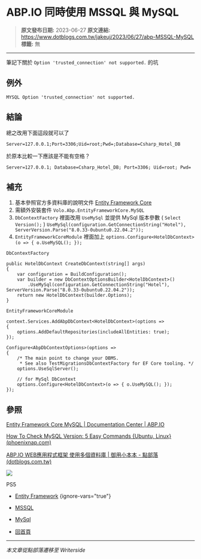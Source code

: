 # ABP.IO 同時使用 MSSQL 與 MySQL

> **原文發布日期:** 2023-06-27
> **原文連結:** https://www.dotblogs.com.tw/jakeuj/2023/06/27/abp-MSSQL-MySQL
> **標籤:** 無

---

筆記下關於 `Option 'trusted_connection' not supported.` 的坑

## 例外

`MYSQL Option 'trusted_connection' not supported.`

## 結論

總之改用下面這段就可以了

```
Server=127.0.0.1;Port=3306;Uid=root;Pwd=;Database=Csharp_Hotel_DB
```

於原本比較一下應該是不能有空格？

```
Server=127.0.0.1; Database=Csharp_Hotel_DB; Port=3306; Uid=root; Pwd=
```

## 補充

1. 基本參照官方多資料庫的說明文件 [Entity Framework Core](https://docs.abp.io/en/abp/5.0/Entity-Framework-Core-Migrations#using-multiple-databases)
2. 需額外安裝套件 `Volo.Abp.EntityFrameworkCore.MySQL`
3. `DbContextFactory` 裡面改用 `UseMySql` 並提供 MySql 版本參數 ( `Select Version();` )
   `UseMySql(configuration.GetConnectionString("Hotel"), ServerVersion.Parse("8.0.33-0ubuntu0.22.04.2"));`
4. `EntityFrameworkCoreModule` 裡面加上 `options.Configure<HotelDbContext>(o => { o.UseMySQL(); });`

`DbContextFactory`

```
public HotelDbContext CreateDbContext(string[] args)
{
    var configuration = BuildConfiguration();
    var builder = new DbContextOptionsBuilder<HotelDbContext>()
        .UseMySql(configuration.GetConnectionString("Hotel"), ServerVersion.Parse("8.0.33-0ubuntu0.22.04.2"));
    return new HotelDbContext(builder.Options);
}
```

`EntityFrameworkCoreModule`

```
context.Services.AddAbpDbContext<HotelDbContext>(options =>
{
    options.AddDefaultRepositories(includeAllEntities: true);
});

Configure<AbpDbContextOptions>(options =>
{
    /* The main point to change your DBMS.
     * See also TestMigrationsDbContextFactory for EF Core tooling. */
    options.UseSqlServer();

    // for MySql DbContext
    options.Configure<HotelDbContext>(o => { o.UseMySQL(); });
});
```

## 參照

[Entity Framework Core MySQL | Documentation Center | ABP.IO](https://docs.abp.io/en/abp/latest/Entity-Framework-Core-MySQL)

[How To Check MySQL Version: 5 Easy Commands {Ubuntu, Linux} (phoenixnap.com)](https://phoenixnap.com/kb/how-to-check-mysql-version)

[ABP.IO WEB應用程式框架 使用多個資料庫 | 御用小本本 - 點部落 (dotblogs.com.tw)](https://www.dotblogs.com.tw/jakeuj/2021/10/04/Abp-Using-Multiple-Databases)

![](https://card.psnprofiles.com/1/jakeuj.png)

PS5

* [Entity Framework](/jakeuj/Tags?qq=Entity%20Framework)
{ignore-vars="true"}
* [MSSQL](/jakeuj/Tags?qq=MSSQL)
* [MySql](/jakeuj/Tags?qq=MySql)

* [回首頁](/jakeuj)

---

*本文章從點部落遷移至 Writerside*
